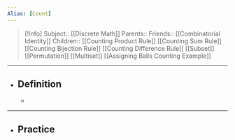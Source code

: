 ```yaml
---
Alias: [Count]
---
```

> [!Info]
> Subject:: [[Discrete Math]]
> Parents:: 
> Friends:: [[Combinatorial Identity]]
> Children:: [[Counting Product Rule]] [[Counting Sum Rule]] [[Counting Bijection Rule]] [[Counting Difference Rule]] [[Subset]] [[Permutation]] [[Multiset]] [[Assigning Balls Counting Example]]
---
- ## Definition
	- 
---
- ## Practice